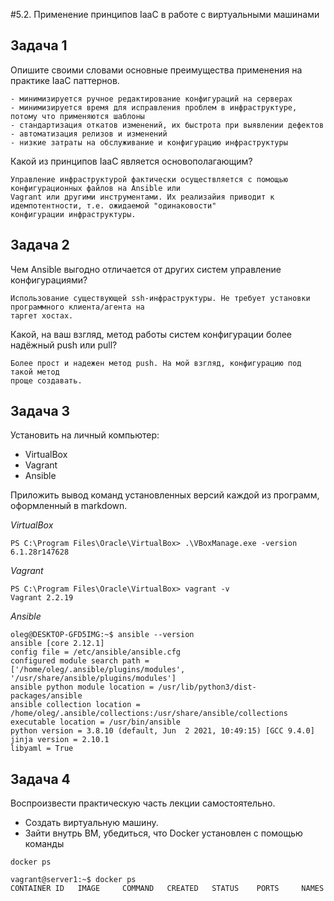 #5.2. Применение принципов IaaC в работе с виртуальными машинами

## Задача 1

Опишите своими словами основные преимущества применения на практике IaaC паттернов.

    - минимизируется ручное редактирование конфигураций на серверах
    - минимизируется время для исправления проблем в инфраструктуре, потому что применяются шаблоны
    - стандартизация откатов изменений, их быстрота при выявлении дефектов
    - автоматизация релизов и изменений
    - низкие затраты на обслуживание и конфигурацию инфраструктуры

Какой из принципов IaaC является основополагающим?

    Управление инфраструктурой фактически осуществляется с помощью конфигурационных файлов на Ansible или 
    Vagrant или другими инструментами. Их реализайия приводит к идемпотентности, т.е. ожидаемой "одинаковости"
    конфигурации инфраструктуры. 

## Задача 2


Чем Ansible выгодно отличается от других систем управление конфигурациями?

    Использование существующей ssh-инфраструктуры. Не требует установки программного клиента/агента на 
    таргет хостах.

Какой, на ваш взгляд, метод работы систем конфигурации более надёжный push или pull?

    Более прост и надежен метод push. На мой взгляд, конфигурацию под такой метод
    проще создавать.

## Задача 3

Установить на личный компьютер:

- VirtualBox
- Vagrant
- Ansible

Приложить вывод команд установленных версий каждой из программ, оформленный в markdown.

*VirtualBox*

    PS C:\Program Files\Oracle\VirtualBox> .\VBoxManage.exe -version
    6.1.28r147628

*Vagrant*

    PS C:\Program Files\Oracle\VirtualBox> vagrant -v
    Vagrant 2.2.19

*Ansible*
    
    oleg@DESKTOP-GFD5IMG:~$ ansible --version
    ansible [core 2.12.1]
    config file = /etc/ansible/ansible.cfg
    configured module search path = ['/home/oleg/.ansible/plugins/modules', '/usr/share/ansible/plugins/modules']
    ansible python module location = /usr/lib/python3/dist-packages/ansible
    ansible collection location = /home/oleg/.ansible/collections:/usr/share/ansible/collections
    executable location = /usr/bin/ansible
    python version = 3.8.10 (default, Jun  2 2021, 10:49:15) [GCC 9.4.0]
    jinja version = 2.10.1
    libyaml = True

## Задача 4

Воспроизвести практическую часть лекции самостоятельно.

-    Создать виртуальную машину.
-    Зайти внутрь ВМ, убедиться, что Docker установлен с помощью команды

    docker ps

    vagrant@server1:~$ docker ps
    CONTAINER ID   IMAGE     COMMAND   CREATED   STATUS    PORTS     NAMES



